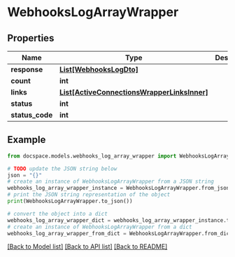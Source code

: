 # WebhooksLogArrayWrapper


## Properties

Name | Type | Description | Notes
------------ | ------------- | ------------- | -------------
**response** | [**List[WebhooksLogDto]**](WebhooksLogDto.md) |  | [optional] 
**count** | **int** |  | [optional] 
**links** | [**List[ActiveConnectionsWrapperLinksInner]**](ActiveConnectionsWrapperLinksInner.md) |  | [optional] 
**status** | **int** |  | [optional] 
**status_code** | **int** |  | [optional] 

## Example

```python
from docspace.models.webhooks_log_array_wrapper import WebhooksLogArrayWrapper

# TODO update the JSON string below
json = "{}"
# create an instance of WebhooksLogArrayWrapper from a JSON string
webhooks_log_array_wrapper_instance = WebhooksLogArrayWrapper.from_json(json)
# print the JSON string representation of the object
print(WebhooksLogArrayWrapper.to_json())

# convert the object into a dict
webhooks_log_array_wrapper_dict = webhooks_log_array_wrapper_instance.to_dict()
# create an instance of WebhooksLogArrayWrapper from a dict
webhooks_log_array_wrapper_from_dict = WebhooksLogArrayWrapper.from_dict(webhooks_log_array_wrapper_dict)
```
[[Back to Model list]](../README.md#documentation-for-models) [[Back to API list]](../README.md#documentation-for-api-endpoints) [[Back to README]](../README.md)


